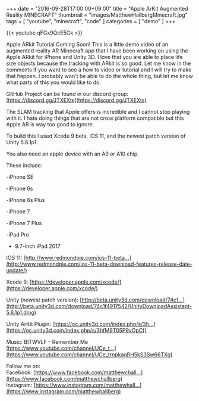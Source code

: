 +++
date = "2016-09-28T17:00:00+09:00"
title = "Apple ArKit Augmented Reality MINECRAFT"
thumbnail = "images/MatthewHallbergMinecraft.jpg" 
tags = [ "youtube", "minecraft", "code" ]
categories = [ "demo" ]
+++

{{< youtube qFGx9QcE5Gk >}}

Apple ARkit Tutorial Coming Soon! This is a little demo video of an augmented reality AR Minecraft app that I have been working on using the Apple ARkit for iPhone and Unity 3D. I love that you are able to place life size objects because the tracking with ARkit is so good. Let me know in the comments if you want to see a how to video or tutorial and I will try to make that happen. I probably won't be able to do the whole thing, but let me know what parts of this you would like to do.  

GitHub Project can be found in our discord group: [https://discord.gg/JTXEXts](https://discord.gg/JTXEXts)  

The SLAM tracking that Apple offers is incredible and I cannot stop playing with it. I hate doing things that are not cross platform compatible but this Apple AR is way too good to ignore.  

To build this I used Xcode 9 beta, IOS 11, and the newest patch version of Unity 5.6.1p1.  

You also need an apple device with an A9 or A10 chip.  

These include:  

-iPhone SE  

-iPhone 6s  

-iPhone 6s Plus  

-iPhone 7  

-iPhone 7 Plus  

-iPad Pro  

- 9.7-inch iPad 2017  

IOS 11: [http://www.redmondpie.com/ios-11-beta...](http://www.redmondpie.com/ios-11-beta-download-features-release-date-update/)  

Xcode 9: [https://developer.apple.com/xcode/](https://developer.apple.com/xcode/)  

Unity (newest patch version): [http://beta.unity3d.com/download/74c1...](http://beta.unity3d.com/download/74c1f4917542/UnityDownloadAssistant-5.6.1p1.dmg)  

Unity ArKit Plugin: [https://oc.unity3d.com/index.php/s/3h...](https://oc.unity3d.com/index.php/s/3hfM9T05P9vOpCf)  

Music: BITWVLF - Remember Me  
[https://www.youtube.com/channel/UCe_t...](https://www.youtube.com/channel/UCe_trnpkaqRH5kS3Sw66TXg)  

Follow me on:  
Facebook: [https://www.facebook.com/matthewchall...](https://www.facebook.com/matthewchallberg)  
Instagram: [https://www.instagram.com/matthewhall...](https://www.instagram.com/matthewhallberg)